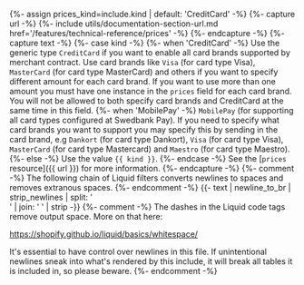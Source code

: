 {%- assign prices_kind=include.kind | default: 'CreditCard' -%}
{%- capture url -%}
    {%- include utils/documentation-section-url.md
        href='/features/technical-reference/prices' -%}
{%- endcapture -%}
{%- capture text -%}
{%- case kind -%}
{%- when 'CreditCard' -%}
Use the generic type `CreditCard` if you want to enable all card brands
supported by merchant contract. Use card brands like `Visa` (for card type
Visa), `MasterCard` (for card type MasterCard) and others if you want to specify
different amount for each card brand. If you want to use more than one amount
you must have one instance in the `prices` field for each card brand. You will
not be allowed to both specify card brands and CreditCard at the same time in
this field.
{%- when 'MobilePay' -%}
`MobilePay` (for supporting all card types configured at Swedbank Pay). If you
need to specify what card brands you want to support you may specify this by
sending in the card brand, e.g `Dankort` (for card type Dankort), `Visa` (for
card type Visa), `MasterCard` (for card type Mastercard) and `Maestro` (for card
type Maestro).
{%- else -%}
Use the value `{{ kind }}`.
{%- endcase -%}
See the [`prices` resource]({{ url }}) for more information.
{%- endcapture -%}
{%- comment -%}
The following chain of Liquid filters converts newlines to spaces and removes
extranous spaces.
{%- endcomment -%}
{{- text | newline_to_br | strip_newlines | split: '<br />' | join: ' ' | strip -}}
{%- comment -%} The dashes in the Liquid code tags remove output space.
More on that here:

<https://shopify.github.io/liquid/basics/whitespace/>

It's essential to have control over newlines in this file. If unintentional
newlines sneak into what's rendered by this include, it will break all tables
it is included in, so please beware.
{%- endcomment -%}
